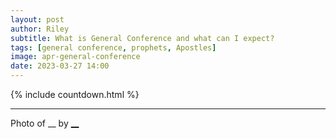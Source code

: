 ```yaml
---
layout: post
author: Riley
subtitle: What is General Conference and what can I expect?
tags: [general conference, prophets, Apostles]
image: apr-general-conference
date: 2023-03-27 14:00
---
```


{% include countdown.html %}

***

Photo of __ by [__](#)
